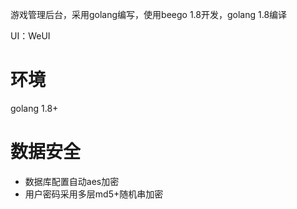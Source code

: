 游戏管理后台，采用golang编写，使用beego 1.8开发，golang 1.8编译 

UI：WeUI

# 环境
golang 1.8+ 


# 数据安全

* 数据库配置自动aes加密
* 用户密码采用多层md5+随机串加密
